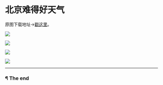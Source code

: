 # 北京难得好天气

原图下载地址->[戳这里](http://pan.baidu.com/s/1gdtRHS3)。

![](https://raw.githubusercontent.com/d0u9/blog/master/pics/2015-B/2015-08-19/Image00001.jpg)

![](http://7xis48.com1.z0.glb.clouddn.com/wp/album/2015-06-11-yunhou/Image00002.jpg)

![](http://7xis48.com1.z0.glb.clouddn.com/wp/album/2015-06-11-yunhou/Image00003.jpg)

![](http://7xis48.com1.z0.glb.clouddn.com/wp/album/2015-06-11-yunhou/Image00004.jpg)

---

### ¶ The end
